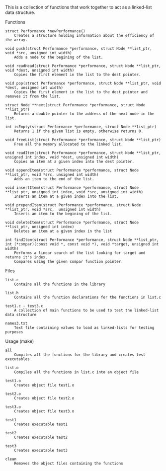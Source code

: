 This is a collection of functions that work together to act as a linked-list data structure.

Functions

    struct Performance *newPerformance()
        Creates a structure holding information about the efficiency of the array.
        
    void push(struct Performance *performance, struct Node **list_ptr, void *src, unsigned int width)
        Adds a node to the begining of the list.
        
    void readHead(struct Performance *performance, struct Node **list_ptr, void *dest, unsigned int width)
        Copies the first element in the list to the dest pointer.
        
    void pop(struct Performance *performance, struct Node **list_ptr, void *dest, unsigned int width)
        Copies the first element in the list to the dest pointer and removes it from the list.
        
    struct Node **next(struct Performance *performance, struct Node **list_ptr)
        Returns a double pointer to the address of the next node in the list.
        
    int isEmpty(struct Performance *performance, struct Node **list_ptr)
        Returns 1 if the given list is empty, otherwise returns 0.
        
    void freeList(struct Performance *performance, struct Node **list_ptr)
        Free all the memory allocated to the linked list.
        
    void readItem(struct Performance *performance, struct Node **list_ptr, unsigned int index, void *dest, unsigned int width)
        Copies an item at a given index into the dest pointer.
        
    void appendItem(struct Performance *performance, struct Node **list_ptr, void *src, unsigned int width)
        Adds an item to the end of the list.
        
    void insertItem(struct Performance *performance, struct Node **list_ptr, unsigned int index, void *src, unsigned int width)
        Inserts an item at a given index into the list.
        
    void prependItem(struct Performance *performance, struct Node **list_ptr, void *src,  unsigned int width)
        Inserts an item to the begining of the list.
        
    void deleteItem(struct Performance *performance, struct Node **list_ptr, unsigned int index)
        Deletes an item at a given index in the list
        
    int findItem(struct Performance *performance, struct Node **list_ptr, int (*compar)(const void *, const void *), void *target, unsigned int width)
        Performs a linear search of the list looking for target and returns it's index.
        Compares using the given compar function pointer.

Files

    list.c
        Contains all the functions in the library
        
    list.h
        Contains all the function declarations for the functions in list.c
    
    test1.c - test3.c
        A collection of main functions to be used to test the linked-list data structure
        
    names3.txt
        Text file containing values to load as linked-lists for testing purposes

Usage (make)

    all
        Compiles all the functions for the library and creates test executables
        
    list.o
        Compiles all the functions in list.c into an object file
        
    test1.o
        Creates object file test1.o
        
    test2.o
        Creates object file test2.o
        
    test3.o
        Creates object file test3.o
        
    test1
        Creates executable test1
        
    test2
        Creates executable test2
        
    test3
        Creates executable test3
        
    clean
        Removes the object files containing the functions
